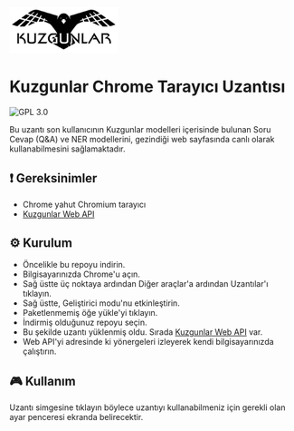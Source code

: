 <img src="images/header_background.jpg" height ="38%" width="38%"></img> 

# Kuzgunlar Chrome Tarayıcı Uzantısı

![GPL 3.0](https://img.shields.io/badge/license-GPLv3-red.svg)

Bu uzantı son kullanıcının Kuzgunlar modelleri içerisinde bulunan Soru Cevap (Q&A) ve NER modellerini, gezindiği web sayfasında canlı olarak kullanabilmesini sağlamaktadır.

## :exclamation: Gereksinimler

 * Chrome yahut Chromium tarayıcı
 * [Kuzgunlar Web API](https://github.com/kuzgnlar/model-web-interface)

## ⚙ Kurulum

 * Öncelikle bu repoyu indirin.
 * Bilgisayarınızda Chrome'u açın.
 * Sağ üstte üç noktaya ardından Diğer araçlar'a ardından Uzantılar'ı tıklayın.
 * Sağ üstte, Geliştirici modu'nu etkinleştirin.
 * Paketlenmemiş öğe yükle'yi tıklayın.
 * İndirmiş olduğunuz repoyu seçin.
 * Bu şekilde uzantı yüklenmiş oldu. Sırada [Kuzgunlar Web API](https://github.com/kuzgnlar/model-web-interface) var.
 * Web API'yi adresinde ki yönergeleri izleyerek kendi bilgisayarınızda çalıştırın.
 
## :video_game: Kullanım

Uzantı simgesine tıklayın böylece uzantıyı kullanabilmeniz için gerekli olan ayar penceresi ekranda belirecektir.

